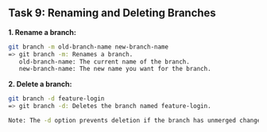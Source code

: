 ## **Task 9: Renaming and Deleting Branches**

**1. Rename a branch:**
```bash
git branch -m old-branch-name new-branch-name
=> git branch -m: Renames a branch.
   old-branch-name: The current name of the branch.
   new-branch-name: The new name you want for the branch.
   ```
**2. Delete a branch:**  
```bash
git branch -d feature-login
=> git branch -d: Deletes the branch named feature-login.

Note: The -d option prevents deletion if the branch has unmerged changes to avoid data loss. Use -D to force deletion.
```
